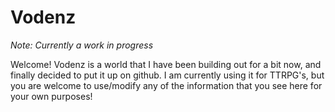 # Vodenz

_Note: Currently a work in progress_

Welcome! Vodenz is a world that I have been building out for a bit now, and finally decided to put it up on github. I am currently using it for TTRPG's, but you are welcome to use/modify any of the information that you see here for your own purposes!
